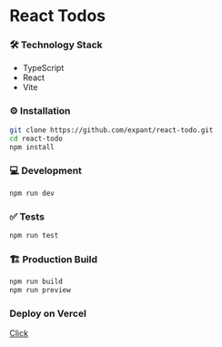 # React Todos

### 🛠️ Technology Stack

- TypeScript
- React
- Vite

### ⚙️ Installation

```bash
git clone https://github.com/expant/react-todo.git
cd react-todo
npm install
```

### 💻 Development

```bash
npm run dev
```

### ✅ Tests

```bash
npm run test
```

### 🏗️ Production Build

```bash
npm run build
npm run preview
```

### Deploy on Vercel

[Click]()
